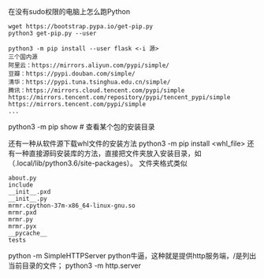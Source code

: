 在没有sudo权限的电脑上怎么跑Python

```
wget https://bootstrap.pypa.io/get-pip.py
python3 get-pip.py --user

python3 -m pip install --user flask <-i 源>
三个国内源
阿里云：https://mirrors.aliyun.com/pypi/simple/
豆瓣：https://pypi.douban.com/simple/
清华：https://pypi.tuna.tsinghua.edu.cn/simple/
腾讯：https://mirrors.cloud.tencent.com/pypi/simple
https://mirrors.tencent.com/repository/pypi/tencent_pypi/simple
https://mirrors.tencent.com/pypi/simple
...
```
python3 -m pip show <pac>  # 查看某个包的安装目录


还有一种从软件源下载whl文件的安装方法 python3 -m pip install <whl_file>
还有一种直接源码安装库的方法，直接把文件夹放入安装目录，如（.local/lib/python3.6/site-packages）。
文件夹格式类似
```
about.py
include
__init__.pxd
__init__.py
mrmr.cpython-37m-x86_64-linux-gnu.so
mrmr.pxd
mrmr.py
mrmr.pyx
__pycache__
tests
```

python -m SimpleHTTPServer <port> python牛逼，这种就是提供http服务端，/是列出当前目录的文件；
python3 -m http.server <port>